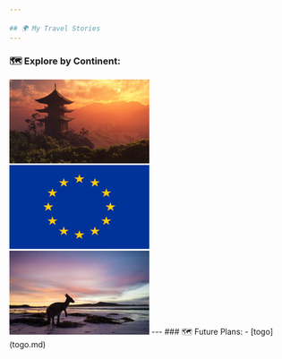 ```yaml
---

## 🌍 My Travel Stories
---
```

### 🗺️ Explore by Continent:
<span style="display: inline-block; margin-right: 20px;">
  <a href="asia.md"><img src="asia.jpg" alt="asia" style="width: 250px; height: 150px;"></a>
</span>
<span style="display: inline-block; margin-right: 20px;">
  <a href="europe.md"><img src="eu.png" alt="europe" style="width: 250px; height: 150px;"></a>
</span>
<span style="display: inline-block;">
  <a href="oceania.md"><img src="aus.jpg" alt="oceania" style="width: 250px; height: 150px;"></a>
</span>
---
### 🗺️ Future Plans:
- [togo] (togo.md)
